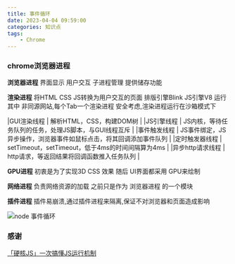 ```yaml
---
title: 事件循环
date: 2023-04-04 09:59:00
categories: 知识点
tags: 
    - Chrome
---
```



### chrome浏览器进程

__浏览器进程__
界面显示 用户交互 子进程管理 提供储存功能

__渲染进程__
将HTML CSS JS转换为用户交互的页面
排版引擎Blink JS引擎V8 运行其中
非同源网站,每个Tab一个渲染进程
安全考虑,渲染进程运行在沙箱模式下

|GUI渲染线程        |   解析HTML，CSS，构建DOM树    | 
|JS引擎线程         |   JS内核，等待任务队列的任务，处理JS脚本，与GUI线程互斥    |
|事件触发线程        |  JS事件绑定，JS异步操作，浏览器事件如鼠标点击，将其回调添加事件队列     |
|定时触发器线程      |    setTimeout，setTimeout，低于4ms的时间间隔算为4ms   |
|异步http请求线程    |    http请求，等返回结果将回调函数推入任务队列   |

__GPU进程__
初衷是为了实现3D CSS 效果
随后 UI界面都采用 GPU来绘制

__网络进程__
负责网络资源的加载
之前只是作为 浏览器进程 的一个模块

__插件进程__
插件易崩溃,通过插件进程来隔离,保证不对浏览器和页面造成影响

![node 事件循环](https://p1-jj.byteimg.com/tos-cn-i-t2oaga2asx/gold-user-assets/2020/1/18/16fb7aed8db21b8d~tplv-t2oaga2asx-zoom-in-crop-mark:4536:0:0:0.image)


### 感谢

[「硬核JS」一次搞懂JS运行机制](https://juejin.cn/post/6844904050543034376)